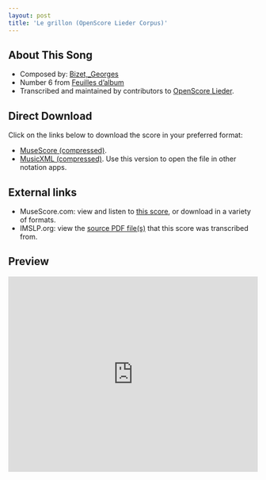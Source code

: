 ```yaml
---
layout: post
title: 'Le grillon (OpenScore Lieder Corpus)'
---
```


## About This Song

- Composed by: [Bizet,_Georges](https://fourscoreandmore.org/openscore/lieder/Bizet,_Georges)
- Number 6 from [Feuilles d’album](https://fourscoreandmore.org/openscore/lieder/Bizet,_Georges/Feuilles_d’album)
- Transcribed and maintained by contributors to [OpenScore Lieder].

[OpenScore Lieder]: https://musescore.com/openscore-lieder-corpus

## Direct Download

Click on the links below to download the score in your preferred format:
- [MuseScore (compressed)](https://github.com/openscore/lieder/blob/main/scores/Bizet,_Georges/Feuilles_d’album/6_Le_grillon/lc5079539.mscz?raw=true).
- [MusicXML (compressed)](https://github.com/openscore/lieder/blob/main/scores/Bizet,_Georges/Feuilles_d’album/6_Le_grillon/lc5079539.mxl?raw=true). Use this version to open the file in other notation apps.

## External links

- MuseScore.com: view and listen to [this score][MuseScore], or download in a variety of formats.
- IMSLP.org: view the [source PDF file(s)][IMSLP] that this score was transcribed from.

[MuseScore]: https://musescore.com/score/5079539
[IMSLP]: https://imslp.org/wiki/Special:ReverseLookup/83317

## Preview

<iframe width="100%" height="394" src="https://musescore.com/openscore-lieder-corpus/scores/5079539/embed" frameborder="0" allowfullscreen allow="autoplay; fullscreen"></iframe>

